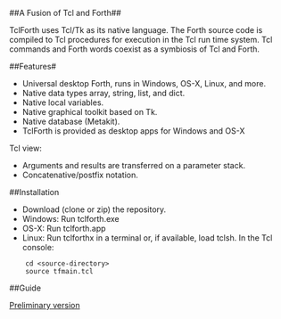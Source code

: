 ##A Fusion of Tcl and Forth##



TclForth uses Tcl/Tk as its native language. The Forth source code is compiled to Tcl procedures for execution in the Tcl run time system. Tcl commands and Forth words coexist as a symbiosis of Tcl and Forth. 


##Features#

* Universal desktop Forth, runs in Windows, OS-X, Linux, and more. 
* Native data types array, string, list, and dict.
* Native local variables.
* Native graphical toolkit based on Tk.
* Native database (Metakit).
* TclForth is provided as desktop apps for Windows and OS-X

Tcl view:

* Arguments and results are transferred on a parameter stack. 
* Concatenative/postfix notation.

##Installation
* Download (clone or zip) the repository.
* Windows: Run tclforth.exe
* OS-X: Run tclforth.app
* Linux: Run tclforthx in a terminal or, if available, load tclsh. In the Tcl console:

```
    cd <source-directory>
    source tfmain.tcl
```


##Guide

[Preliminary version](https://code.google.com/p/tclforth/wiki/Tutorial)


